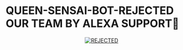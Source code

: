 # QUEEN-SENSAI-BOT-REJECTED OUR TEAM BY ALEXA SUPPORT💖

<p align="center">
 <a href="#"><img title="REJECTED" src="https://img.shields.io/badge/ALEXA TEAM-green?colorA=%23ff0000&colorB=%23017e40&style=for-the-badge"></a>
</p>
